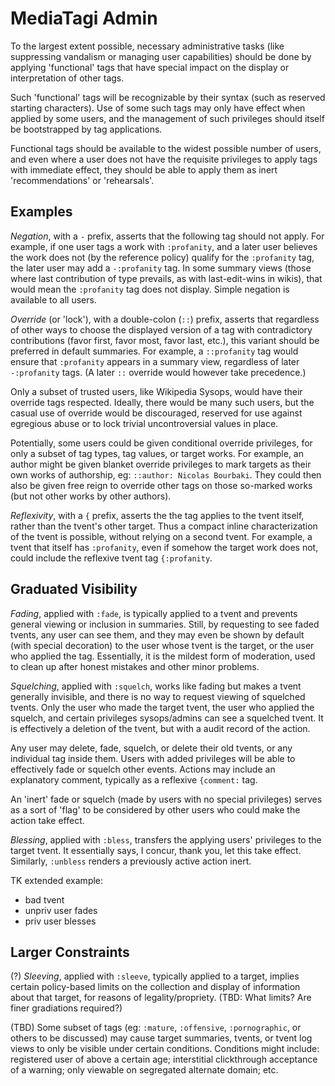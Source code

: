 MediaTagi Admin
===============

To the largest extent possible, necessary administrative tasks (like suppressing vandalism or managing user capabilities) should be done by applying 'functional' tags that have special impact on the display or interpretation of other tags. 

Such 'functional' tags will be recognizable by their syntax (such as reserved starting characters). Use of some such tags may only have effect when applied by some users, and the management of such privileges should itself be bootstrapped by tag applications. 

Functional tags should be available to the widest possible number of users, and even where a user does not have the requisite privileges to apply tags with immediate effect, they should be able to apply them as inert 'recommendations' or 'rehearsals'. 

Examples
--------

*Negation*, with a `-` prefix, asserts that the following tag should not apply. For example, if one user tags a work with `:profanity`, and a later user believes the work does not (by the reference policy) qualify for the `:profanity` tag, the later user may add a `-:profanity` tag. In some summary views (those where last contribution of type prevails, as with last-edit-wins in wikis), that would mean the `:profanity` tag does not display. Simple negation is available to all users. 

*Override* (or 'lock'), with a double-colon (`::`) prefix, asserts that regardless of other ways to choose the displayed version of a tag with contradictory contributions (favor first, favor most, favor last, etc.), this variant should be preferred in default summaries. For example, a `::profanity` tag would ensure that `:profanity` appears in a summary view, regardless of later `-:profanity` tags. (A later `::` override would however take precedence.)

Only a subset of trusted users, like Wikipedia Sysops, would have their override tags respected. Ideally, there would be many such users, but the casual use of override would be discouraged, reserved for use against egregious abuse or to lock trivial uncontroversial values in place. 

Potentially, some users could be given conditional override privileges, for only a subset of tag types, tag values, or target works. For example, an author might be given blanket override privileges to mark targets as their own works of authorship, eg: `::author: Nicolas Bourbaki`. They could then also be given free reign to override other tags on those so-marked works (but not other works by other authors). 

*Reflexivity*, with a `{` prefix, asserts the the tag applies to the tvent itself, rather than the tvent's other target. Thus a compact inline characterization of the tvent is possible, without relying on a second tvent. For example, a tvent that itself has `:profanity`, even if somehow the target work does not, could include the reflexive tvent tag `{:profanity`.

Graduated Visibility
--------------------

*Fading*, applied with `:fade`, is typically applied to a tvent and prevents general viewing or inclusion in summaries. Still, by requesting to see faded tvents, any user can see them, and they may even be shown by default (with special decoration) to the user whose tvent is the target, or the user who applied the tag. Essentially, it is the mildest form of moderation, used to clean up after honest mistakes and other minor problems. 

*Squelching*, applied with `:squelch`, works like fading but makes a tvent generally invisible, and there is no way to request viewing of squelched tvents. Only the user who made the target tvent, the user who applied the squelch, and certain privileges sysops/admins can see a squelched tvent. It is effectively a deletion of the tvent, but with a audit record of the action. 

Any user may delete, fade, squelch, or delete their old tvents, or any individual tag inside them. Users with added privileges will be able to effectively fade or squelch other events. Actions may include an explanatory comment, typically as a reflexive `{comment:` tag. 

An 'inert' fade or squelch (made by users with no special privileges) serves as a sort of 'flag' to be considered by other users who could make the action take effect. 

*Blessing*, applied with `:bless`, transfers the applying users' privileges to the target tvent. It essentially says, I concur, thank you, let this take effect. Similarly, `:unbless` renders a previously active action inert. 

TK extended example:
- bad tvent
- unpriv user fades
- priv user blesses

Larger Constraints
------------------

(?) *Sleeving*, applied with `:sleeve`, typically applied to a target, implies certain policy-based limits on the collection and display of information about that target, for reasons of legality/propriety. (TBD: What limits? Are finer gradiations required?) 

(TBD) Some subset of tags (eg: `:mature`, `:offensive`, `:pornographic`, or others to be discussed) may cause target summaries, tvents, or tvent log views to only be visible under certain conditions. Conditions might include: registered user of above a certain age; interstitial clickthrough acceptance of a warning; only viewable on segregated alternate domain; etc.


